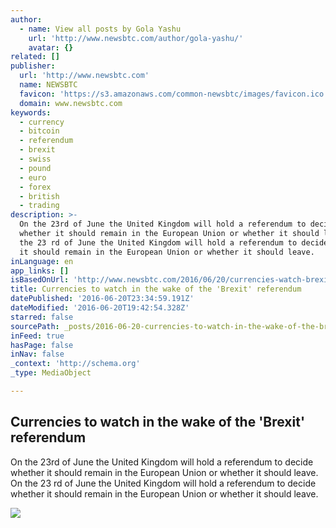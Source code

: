 ```yaml
---
author:
  - name: View all posts by Gola Yashu
    url: 'http://www.newsbtc.com/author/gola-yashu/'
    avatar: {}
related: []
publisher:
  url: 'http://www.newsbtc.com'
  name: NEWSBTC
  favicon: 'https://s3.amazonaws.com/common-newsbtc/images/favicon.ico'
  domain: www.newsbtc.com
keywords:
  - currency
  - bitcoin
  - referendum
  - brexit
  - swiss
  - pound
  - euro
  - forex
  - british
  - trading
description: >-
  On the 23rd of June the United Kingdom will hold a referendum to decide
  whether it should remain in the European Union or whether it should leave. On
  the 23 rd of June the United Kingdom will hold a referendum to decide whether
  it should remain in the European Union or whether it should leave.
inLanguage: en
app_links: []
isBasedOnUrl: 'http://www.newsbtc.com/2016/06/20/currencies-watch-brexit-referendum/'
title: Currencies to watch in the wake of the 'Brexit' referendum
datePublished: '2016-06-20T23:34:59.191Z'
dateModified: '2016-06-20T19:42:54.328Z'
starred: false
sourcePath: _posts/2016-06-20-currencies-to-watch-in-the-wake-of-the-brexit-referendum.md
inFeed: true
hasPage: false
inNav: false
_context: 'http://schema.org'
_type: MediaObject

---
```

<article style=""><h1>Currencies to watch in the wake of the 'Brexit' referendum</h1><p>On the 23rd of June the United Kingdom will hold a referendum to decide whether it should remain in the European Union or whether it should leave. On the 23 rd of June the United Kingdom will hold a referendum to decide whether it should remain in the European Union or whether it should leave.</p><img src="http://s3.amazonaws.com/main-newsbtc-images/2016/06/20161833/24518847905_ddf0f11b9e_z.jpg" /></article>
